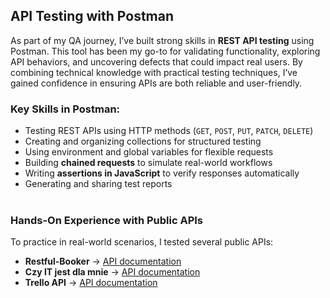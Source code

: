 ## API Testing with Postman 
As part of my QA journey, I’ve built strong skills in **REST API testing** using Postman. This tool has been my go-to for validating functionality, exploring API behaviors, and uncovering defects that could impact real users. By combining technical knowledge with practical testing techniques, I’ve gained confidence in ensuring APIs are both reliable and user-friendly.  

### Key Skills in Postman:  
- Testing REST APIs using HTTP methods (`GET`, `POST`, `PUT`, `PATCH`, `DELETE`)  
- Creating and organizing collections for structured testing  
- Using environment and global variables for flexible requests  
- Building **chained requests** to simulate real-world workflows  
- Writing **assertions in JavaScript** to verify responses automatically  
- Generating and sharing test reports
<br></br>

### Hands-On Experience with Public APIs  
To practice in real-world scenarios, I tested several public APIs:  

- **Restful-Booker** → [API documentation](https://restful-booker.herokuapp.com/apidoc)
- **Czy IT jest dla mnie** → [API documentation](https://testing-platform.czyitjestdlamnie.pl/api/swagger-api-demo)
- **Trello API** → [API documentation](https://developer.atlassian.com/cloud/trello/rest/api-group-actions/#api-group-actions)  

